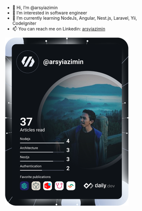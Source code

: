 - 👋 Hi, I’m @arsyiazimin
- 👀 I’m interested in software engineer
- 🌱 I’m currently learning NodeJs, Angular, Nest.js, Laravel, Yii, CodeIgniter
- 📫 You can reach me on Linkedin: [arsyiazimin](https://www.linkedin.com/in/muh-arsyi-azimin/)

<a href="https://app.daily.dev/DailyDevTips"><img src="https://github.com/arsyiazimin/arsyiazimin/blob/main/devcard.svg" width="400" alt="Arsyi Azimin's Dev Card"/></a>

<!---
arsyiazimin/arsyiazimin is a ✨ special ✨ repository because its `README.md` (this file) appears on your GitHub profile.
You can click the Preview link to take a look at your changes.
--->
